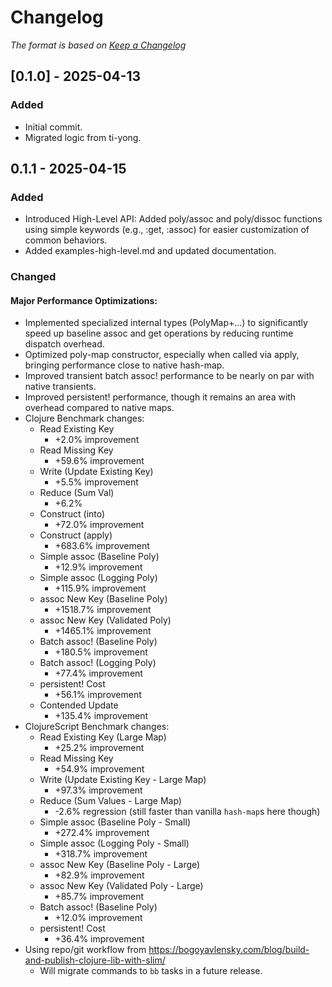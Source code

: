 # Changelog

*The format is based on [Keep a Changelog](https://keepachangelog.com/en/1.0.0/)*

## [0.1.0] - 2025-04-13

### Added

- Initial commit. 
- Migrated logic from ti-yong.

## 0.1.1 - 2025-04-15

### Added

- Introduced High-Level API: Added poly/assoc and poly/dissoc functions using simple keywords (e.g., :get, :assoc) for easier customization of common behaviors.
- Added examples-high-level.md and updated documentation.

### Changed

#### Major Performance Optimizations:

- Implemented specialized internal types (PolyMap+...) to significantly speed up baseline assoc and get operations by reducing runtime dispatch overhead.
- Optimized poly-map constructor, especially when called via apply, bringing performance close to native hash-map.
- Improved transient batch assoc! performance to be nearly on par with native transients.
- Improved persistent! performance, though it remains an area with overhead compared to native maps.
- Clojure Benchmark changes:
    - Read Existing Key
        - +2.0% improvement
    - Read Missing Key
        - +59.6% improvement
    - Write (Update Existing Key)
        - +5.5% improvement
    - Reduce (Sum Val)
        - +6.2%
    - Construct (into)
        - +72.0% improvement
    - Construct (apply)
        - +683.6% improvement
    - Simple assoc (Baseline Poly)
        - +12.9% improvement
    - Simple assoc (Logging Poly)
        - +115.9% improvement
    - assoc New Key (Baseline Poly)
        - +1518.7% improvement
    - assoc New Key (Validated Poly)
        - +1465.1% improvement
    - Batch assoc! (Baseline Poly)
        - +180.5% improvement
    - Batch assoc! (Logging Poly)
        - +77.4% improvement
    - persistent! Cost
        - +56.1% improvement
    - Contended Update
        - +135.4% improvement
- ClojureScript Benchmark changes:
    - Read Existing Key (Large Map)
        - +25.2% improvement
    - Read Missing Key
        - +54.9% improvement
    - Write (Update Existing Key - Large Map)
        - +97.3% improvement
    - Reduce (Sum Values - Large Map)
        - -2.6% regression (still faster than vanilla `hash-map`s here though)
    - Simple assoc (Baseline Poly - Small)
        - +272.4% improvement
    - Simple assoc (Logging Poly - Small)
        - +318.7% improvement
    - assoc New Key (Baseline Poly - Large)
        - +82.9% improvement
    - assoc New Key (Validated Poly - Large)
        - +85.7% improvement
    - Batch assoc! (Baseline Poly)
        - +12.0% improvement
    - persistent! Cost
        - +36.4% improvement
- Using repo/git workflow from https://bogoyavlensky.com/blog/build-and-publish-clojure-lib-with-slim/
    - Will migrate commands to `bb` tasks in a future release.
